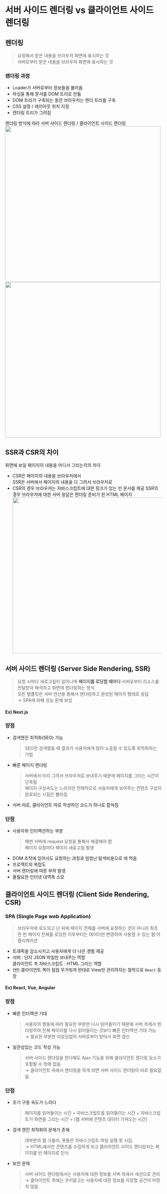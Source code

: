 # 서버 사이드 렌더링 vs 클라이언트 사이드 렌더링

## 렌더링
> 요청해서 받은 내용을 브라우저 화면에 표시하는 것   
  서버로부터 받은 내용을 브라우저 화면에 표시하는 것

### 렌더링 과정
- Loader가 서버로부터 정보들을 불러옴
- 파싱을 통해 문서를 DOM 트리로 만듦
- DOM 트리가 구축되는 동안 브라우저는 렌더 트리를 구축
- CSS 설정 / 레이아웃 위치 지정
- 렌더링 트리가 그려짐

렌더링 방식에 따라 서버 사이드 렌더링 / 클라이언트 사이드 렌더링   
<img src="https://github.com/marybin99/CS/assets/110241993/1fb10ee1-eead-4fb2-a4f5-a1beccf3a233" width="500"/>   
<img src="https://github.com/marybin99/CS/assets/110241993/261e8a6e-2854-46c5-ab0a-e6f1fed0ecd2" width="500"/>

## SSR과 CSR의 차이
화면에 보일 페이지의 내용을 어디서 그리는지의 차이
- CSR은 페이지의 내용을 브라우저에서   
  SSR은 서버에서 페이지의 내용을 다 그려서 브라우저로
- CSR의 경우 브라우저는 자바스크립트에 대한 링크가 있는 빈 문서를 제공
  SSR의 경우 브라우저에 대한 서버 응답은 렌더링 준비가 된 HTML 페이지   
  <img src="https://github.com/marybin99/CS/assets/110241993/9f74f325-eb62-483b-a88e-dc4435643fd2" width="500"/>


## 서버 사이드 렌더링 (Server Side Rendering, SSR)
> 요청 시마다 새로고침이 일어나며 <b>페이지를 로딩할 때마다</b> 서버로부터 리소스를 전달받아 해석하고 화면에 렌더링하는 방식   
  모든 템플릿은 서버 연산을 통해서 렌더링하고 완성된 페이지 형태로 응답   
→ SPA에 비해 성능 문제 보임

#### Ex) Next.js

### 장점
  - 검색엔진 최적화(SEO) 가능
    > SEO란 검색했을 때 결과가 사용자에게 많이 노출될 수 있도록 최적화하는 기법
  - 빠른 페이지 렌더링
    > 서버에서 미리 그려서 브라우저로 보내주기 때문에 페이지를 그리는 시간이 단축됨   
      페이지 구성속도는 느리지만 전체적으로 사용자에게 보여주는 컨텐츠 구성이 완료되는 시점은 빨라짐
  - 서버 따로, 클라이언트 따로 작성하던 코드가 하나로 합쳐짐

### 단점
  - 사용자와 인터랙션하는 부분
    > 매번 서버에 request 요청을 통해서 해결해야 함   
      페이지 요청마다 페이지 새로고침 발생
  - DOM 조작에 있어서도 요청하는 과정과 엄청난 탐색비용으로 애 먹음
  - 프로젝트의 복잡도
  - 서버 렌더링에 따른 부하 발생
  - 불필요한 인터넷 대역폭 소모

## 클라이언트 사이드 렌더링 (Client Side Rendering, CSR)

### SPA (Single Page web Application)
> 브라우저에 로드되고 난 뒤에 페이지 전체를 서버에 요청하는 것이 아니라 최초 한 번 페이지 전체를 로딩한 이후부터는 데이터만 변경하여 사용할 수 있는 웹 어플리케이션

- 트래픽을 감소시키고 사용자에게 더 나은 경험 제공
- 서버 : 단지 JSON 파일만 보내주는 역할   
  클라이언트 측 자바스크립트 : HTML 그리는 역할
- (반) 클라이언트 쪽이 점점 무거워져 반대로 View만 관리하자는 철학으로 `React` 등장

#### Ex) React, Vue, Angular

### 장점
  - 빠른 인터랙션 기대
    > 사용자의 행동에 따라 필요한 부분만 다시 읽어들이기 때문에 서버 측에서 렌더링하여 전체 페이지를 다시 읽어들이는 것보다 빠른 인터랙션 기대 가능   
    → 필요한 부분만 리로딩없이 서버로부터 받아서 화면 갱신
  - 일관성있는 코드 작성 가능
    > 서버 사이드 렌더링을 한다해도 Ajax 기능을 위해 클라이언트 렌더링 요소가 포함될 수 밖에 없음.   
    → 클라이언트 측에서 렌더링을 하게 되면 서버 사이드 렌더링이 따로 필요없음

### 단점
  - 초기 구동 속도가 느리다
    > 페이지를 읽어들이는 시간 + 자바스크립트를 읽어들이는 시간 + 자바스크립트가 화면을 그리는 시간 + (웹 서버에 콘텐츠 데이터 가져오는 시간)
  - 검색 엔진 최적화의 문제가 존재
    > 대부분의 웹 크롤러, 봇들은 자바스크립트 파일 실행 못 시킴.   
    → HTML에서만 콘텐츠를 수집하게 되고 클라이언트 사이드 렌더링되는 페이지를 빈 페이지로 인식
  - 보안 문제
    > 서버 사이드 렌더링에서는 사용자에 대한 정보를 서버 측에서 세션으로 관리
    → 클라이언트 측에는 쿠키말고는 사용자에 대한 정보를 저장할 공간이 마땅치 않음
